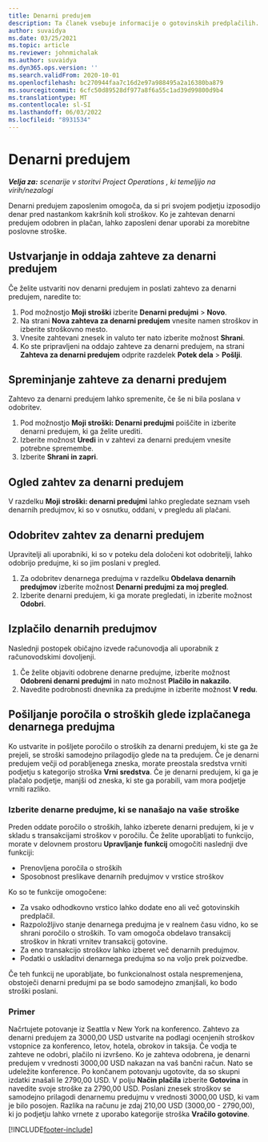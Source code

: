 ```yaml
---
title: Denarni predujem
description: Ta članek vsebuje informacije o gotovinskih predplačilih.
author: suvaidya
ms.date: 03/25/2021
ms.topic: article
ms.reviewer: johnmichalak
ms.author: suvaidya
ms.dyn365.ops.version: ''
ms.search.validFrom: 2020-10-01
ms.openlocfilehash: bc270944faa7c16d2e97a988495a2a16380ba879
ms.sourcegitcommit: 6cfc50d89528df977a8f6a55c1ad39d99800d9b4
ms.translationtype: MT
ms.contentlocale: sl-SI
ms.lasthandoff: 06/03/2022
ms.locfileid: "8931534"
---
```

# <a name="cash-advance"></a>Denarni predujem

_**Velja za:** scenarije v storitvi Project Operations , ki temeljijo na virih/nezalogi_

Denarni predujem zaposlenim omogoča, da si pri svojem podjetju izposodijo denar pred nastankom kakršnih koli stroškov. Ko je zahtevan denarni predujem odobren in plačan, lahko zaposleni denar uporabi za morebitne poslovne stroške. 

## <a name="create-and-submit-a-cash-advance-request"></a>Ustvarjanje in oddaja zahteve za denarni predujem
Če želite ustvariti nov denarni predujem in poslati zahtevo za denarni predujem, naredite to: 

1. Pod možnostjo **Moji stroški** izberite **Denarni predujmi** > **Novo**. 
2. Na strani **Nova zahteva za denarni predujem** vnesite namen stroškov in izberite stroškovno mesto.
3. Vnesite zahtevani znesek in valuto ter nato izberite možnost **Shrani**. 
4. Ko ste pripravljeni na oddajo zahteve za denarni predujem, na strani **Zahteva za denarni predujem** odprite razdelek **Potek dela** > **Pošlji**.

## <a name="modify-a-cash-advance-request"></a>Spreminjanje zahteve za denarni predujem

Zahtevo za denarni predujem lahko spremenite, če še ni bila poslana v odobritev.

1. Pod možnostjo **Moji stroški: Denarni predujmi** poiščite in izberite denarni predujem, ki ga želite urediti.
2. Izberite možnost **Uredi** in v zahtevi za denarni predujem vnesite potrebne spremembe. 
3. Izberite **Shrani in zapri**.


## <a name="view-cash-advance-requests"></a>Ogled zahtev za denarni predujem
V razdelku **Moji stroški: denarni predujmi** lahko pregledate seznam vseh denarnih predujmov, ki so v osnutku, oddani, v pregledu ali plačani. 

## <a name="approve-cash-advance-requests"></a>Odobritev zahtev za denarni predujem

Upravitelji ali uporabniki, ki so v poteku dela določeni kot odobritelji, lahko odobrijo predujme, ki so jim poslani v pregled. 

1. Za odobritev denarnega predujma v razdelku **Obdelava denarnih predujmov** izberite možnost **Denarni predujmi za moj pregled**.
2. Izberite denarni predujem, ki ga morate pregledati, in izberite možnost **Odobri**.  

## <a name="pay-cash-advances"></a>Izplačilo denarnih predujmov 
Naslednji postopek običajno izvede računovodja ali uporabnik z računovodskimi dovoljenji.

1. Če želite objaviti odobrene denarne predujme, izberite možnost **Odobreni denarni predujmi** in nato možnost **Plačilo in nakazilo**.  
2. Navedite podrobnosti dnevnika za predujme in izberite možnost **V redu**. 

## <a name="submit-an-expense-report-against-a-paid-cash-advance"></a>Pošiljanje poročila o stroških glede izplačanega denarnega predujma 

Ko ustvarite in pošljete poročilo o stroških za denarni predujem, ki ste ga že prejeli, se stroški samodejno prilagodijo glede na ta predujem. Če je denarni predujem večji od porabljenega zneska, morate preostala sredstva vrniti podjetju s kategorijo stroška **Vrni sredstva**. Če je denarni predujem, ki ga je plačalo podjetje, manjši od zneska, ki ste ga porabili, vam mora podjetje vrniti razliko. 

### <a name="select-cash-advances-that-apply-to-your-expenses"></a>Izberite denarne predujme, ki se nanašajo na vaše stroške
Preden oddate poročilo o stroških, lahko izberete denarni predujem, ki je v skladu s transakcijami stroškov v poročilu. Če želite uporabljati to funkcijo, morate v delovnem prostoru **Upravljanje funkcij** omogočiti naslednji dve funkciji:

  - Prenovljena poročila o stroških
  - Sposobnost preslikave denarnih predujmov v vrstice stroškov
 
 Ko so te funkcije omogočene:
 
  - Za vsako odhodkovno vrstico lahko dodate eno ali več gotovinskih predplačil.
  - Razpoložljivo stanje denarnega predujma je v realnem času vidno, ko se shrani poročilo o stroških. To vam omogoča obdelavo transakcij stroškov in hkrati vrnitev transakcij gotovine.
  - Za eno transakcijo stroškov lahko izberet več denarnih predujmov.
  - Podatki o uskladitvi denarnega predujma so na voljo prek poizvedbe. 
 
Če teh funkcij ne uporabljate, bo funkcionalnost ostala nespremenjena, obstoječi denarni predujmi pa se bodo samodejno zmanjšali, ko bodo stroški poslani.

### <a name="example"></a>Primer 
Načrtujete potovanje iz Seattla v New York na konferenco. Zahtevo za denarni predujem za 3000,00 USD ustvarite na podlagi ocenjenih stroškov vstopnice za konferenco, letov, hotela, obrokov in taksija. Če vodja te zahteve ne odobri, plačilo ni izvršeno. Ko je zahteva odobrena, je denarni predujem v vrednosti 3000,00 USD nakazan na vaš bančni račun. Nato se udeležite konference. Po končanem potovanju ugotovite, da so skupni izdatki znašali le 2790,00 USD. V polju **Način plačila** izberite **Gotovina** in navedite svoje stroške za 2790,00 USD. Poslani znesek stroškov se samodejno prilagodi denarnemu predujmu v vrednosti 3000,00 USD, ki vam je bilo posojen. Razlika na računu je zdaj 210,00 USD (3000,00 - 2790,00), ki jo podjetju lahko vrnete z uporabo kategorije stroška **Vračilo gotovine**.



[!INCLUDE[footer-include](../includes/footer-banner.md)]
